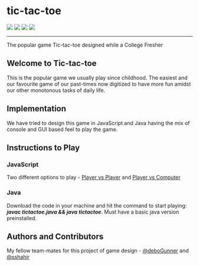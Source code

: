 # tic-tac-toe
![](https://img.shields.io/badge/Release-V1.0.0-blue.svg)  ![](https://img.shields.io/badge/Build-Stable-green.svg) ![](https://img.shields.io/badge/License-MIT-red.svg) ![](https://img.shields.io/badge/By-Abhishek%20Sarkar,%20Debojyoti%20Dey,%20Sheikh%20Shahir%20Halim-red.svg?style=social&logo=appveyor)

------------


The popular game Tic-tac-toe designed while a College Fresher

## Welcome to Tic-tac-toe
This is the popular game we usually play since childhood. The easiest and our favourite game of our past-times now digitized to have more fun amidst our other monotonous tasks of daily life.

## Implementation
We have tried to design this game in JavaScript and Java having the mix of console and GUI based feel to play the game.

## Instructions to Play
### JavaScript
Two different options to play - [Player vs Player](https://abhisheksarkar30.github.io/tic-tac-toe/player-player.html) and [Player vs Computer](https://abhisheksarkar30.github.io/tic-tac-toe/player-computer.html)

### Java
Download the code in your machine and hit the command to start playing: ***javac tictactoe.java && java tictactoe***.
Must have a basic java version preinstalled.

## Authors and Contributors
My fellow team-mates for this project of game design - [@deboGunner](https://github.com/deboGunner) and [@sshahir](https://github.com/sshahir)
